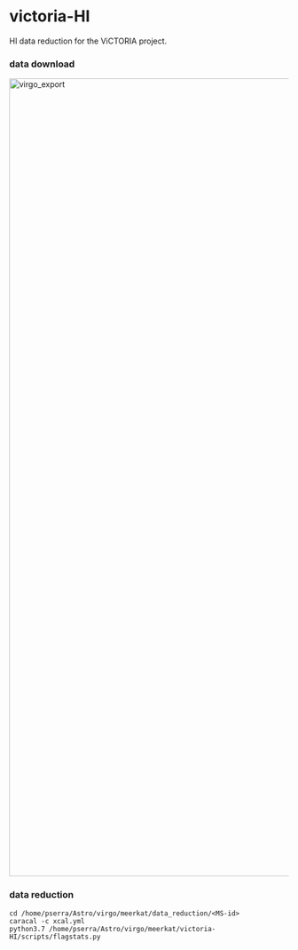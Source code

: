 # victoria-HI

HI data reduction for the ViCTORIA project.

### data download

<img width="1438" alt="virgo_export" src="https://github.com/paoloserra/victoria-HI/assets/6591265/63831f9d-e736-4cbb-b10f-4b59b854ada9">

### data reduction

```
cd /home/pserra/Astro/virgo/meerkat/data_reduction/<MS-id>
caracal -c xcal.yml
python3.7 /home/pserra/Astro/virgo/meerkat/victoria-HI/scripts/flagstats.py
